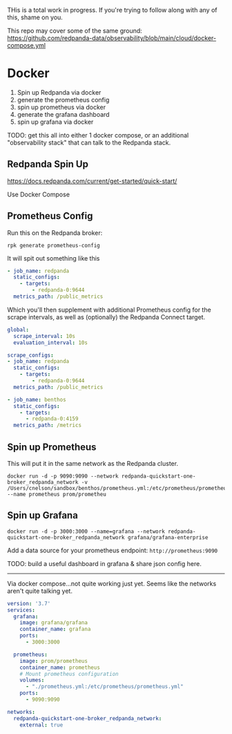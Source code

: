 THis is a total work in progress.  If you're trying to follow along with any of this, shame on you.

This repo may cover some of the same ground:  https://github.com/redpanda-data/observability/blob/main/cloud/docker-compose.yml

# Docker

1.  Spin up Redpanda via docker
2.  generate the prometheus config
3.  spin up prometheus via docker
4.  generate the grafana dashboard
5.  spin up grafana via docker

TODO:  get this all into either 1 docker compose, or an additional "observability stack" that can talk to the Redpanda stack.

## Redpanda Spin Up

https://docs.redpanda.com/current/get-started/quick-start/

Use Docker Compose


## Prometheus Config

Run this on the Redpanda broker:

```console
rpk generate prometheus-config
```

It will spit out something like this

```yaml
- job_name: redpanda
  static_configs:
    - targets:
        - redpanda-0:9644
  metrics_path: /public_metrics
```


Which you'll then supplement with additional Prometheus config for the scrape intervals, as well as (optionally) the Redpanda Connect target.

```yaml
global:
  scrape_interval: 10s
  evaluation_interval: 10s

scrape_configs:
- job_name: redpanda
  static_configs:
    - targets:
        - redpanda-0:9644
  metrics_path: /public_metrics

- job_name: benthos
  static_configs:
    - targets:
      - redpanda-0:4159
  metrics_path: /metrics
```


## Spin up Prometheus

This will put it in the same network as the Redpanda cluster.

```console
docker run -d -p 9090:9090 --network redpanda-quickstart-one-broker_redpanda_network -v /Users/cnelson/sandbox/benthos/prometheus.yml:/etc/prometheus/prometheus.yml --name prometheus prom/prometheu
```


## Spin up Grafana

```console
docker run -d -p 3000:3000 --name=grafana --network redpanda-quickstart-one-broker_redpanda_network grafana/grafana-enterprise
```

Add a data source for your prometheus endpoint:  `http://prometheus:9090`

TODO:  build a useful dashboard in grafana & share json config here.


---


Via docker compose...not quite working just yet.   Seems like the networks aren't quite talking yet.

```yaml
version: '3.7'
services:
  grafana:
    image: grafana/grafana
    container_name: grafana
    ports: 
      - 3000:3000

  prometheus:
    image: prom/prometheus
    container_name: prometheus
    # Mount prometheus configuration
    volumes:
      - "./prometheus.yml:/etc/prometheus/prometheus.yml"
    ports: 
      - 9090:9090

networks:
  redpanda-quickstart-one-broker_redpanda_network:
    external: true
```
